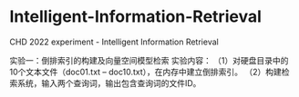 # Intelligent-Information-Retrieval
CHD 2022 experiment - Intelligent Information Retrieval

实验一：倒排索引的构建及向量空间模型检索
实验内容：
（1）对硬盘目录中的10个文本文件（doc01.txt – doc10.txt），在内存中建立倒排索引。
（2）构建检索系统，输入两个查询词，输出包含查询词的文件ID。
